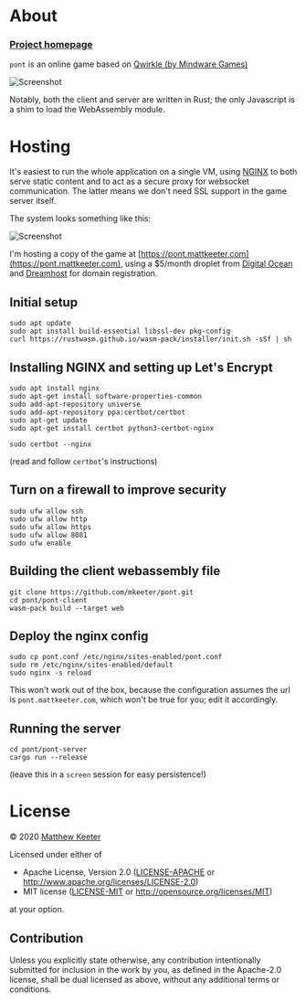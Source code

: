 # About
### [Project homepage](https://mattkeeter.com/projects/pont)

`pont` is an online game based on
[Qwirkle (by Mindware Games)](https://en.wikipedia.org/wiki/Qwirkle)

![Screenshot](https://mattkeeter.com/projects/pont/screenshot.png)

Notably, both the client and server are written in Rust;
the only Javascript is a shim to load the WebAssembly module.

# Hosting
It's easiest to run the whole application on a single VM,
using [NGINX](https://www.nginx.com/) to both serve static content
and to act as a secure proxy for websocket communication.
The latter means we don't need SSL support in the game server itself.

The system looks something like this:

![Screenshot](https://mattkeeter.com/projects/pont/diagram.svg)

I'm hosting a copy of the game at
[https://pont.mattkeeter.com](https://pont.mattkeeter.com),
using a $5/month droplet from [Digital Ocean](https://www.digitalocean.com/)
and [Dreamhost](https://www.dreamhost.com/) for domain registration.

## Initial setup
```
sudo apt update
sudo apt install build-essential libssl-dev pkg-config
curl https://rustwasm.github.io/wasm-pack/installer/init.sh -sSf | sh
```

## Installing NGINX and setting up Let's Encrypt
```
sudo apt install nginx
sudo apt-get install software-properties-common
sudo add-apt-repository universe
sudo add-apt-repository ppa:certbot/certbot
sudo apt-get update
sudo apt-get install certbot python3-certbot-nginx

sudo certbot --nginx
```
(read and follow `certbot`'s instructions)

## Turn on a firewall to improve security
```
sudo ufw allow ssh
sudo ufw allow http
sudo ufw allow https
sudo ufw allow 8081
sudo ufw enable
```

## Building the client webassembly file
```
git clone https://github.com/mkeeter/pont.git
cd pont/pont-client
wasm-pack build --target web
```

## Deploy the nginx config
```
sudo cp pont.conf /etc/nginx/sites-enabled/pont.conf
sudo rm /etc/nginx/sites-enabled/default
sudo nginx -s reload
```
This won't work out of the box, because the configuration assumes the url is
`pont.mattkeeter.com`, which won't be true for you; edit it accordingly.

## Running the server
```
cd pont/pont-server
cargo run --release
```
(leave this in a `screen` session for easy persistence!)

# License
© 2020 [Matthew Keeter](https://mattkeeter.com)

Licensed under either of

 * Apache License, Version 2.0
   ([LICENSE-APACHE](LICENSE-APACHE) or http://www.apache.org/licenses/LICENSE-2.0)
 * MIT license
   ([LICENSE-MIT](LICENSE-MIT) or http://opensource.org/licenses/MIT)

at your option.

## Contribution

Unless you explicitly state otherwise, any contribution intentionally submitted
for inclusion in the work by you, as defined in the Apache-2.0 license, shall be
dual licensed as above, without any additional terms or conditions.
